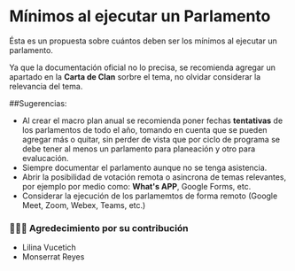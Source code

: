 # Mínimos al ejecutar un Parlamento

Ésta es un propuesta sobre cuántos deben ser los mínimos al ejecutar un parlamento.

Ya que la documentación oficial no lo precisa, se recomienda agregar un apartado en la **Carta de Clan** sorbre el tema, no olvidar considerar la relevancia del tema.



##Sugerencias:
- Al crear el macro plan anual se recomienda poner fechas **tentativas** de los parlamentos de todo el año, tomando en cuenta que se pueden agregar más o quitar, sin perder de vista que por ciclo de programa se debe tener al menos un parlamento para planeación y otro para evalucación.
- Siempre documentar el parlamento aunque no se tenga asistencia.
- Abrir la posibilidad de votación remota o asincrona de temas relevantes, por ejemplo por medio como: **What's APP**, Google Forms, etc.
- Considerar la ejecución de los parlamemtos de forma remoto (Google Meet, Zoom, Webex, Teams, etc.)


### 👏👏👏   Agredecimiento por su contribución 

- Lilina Vucetich
- Monserrat Reyes




